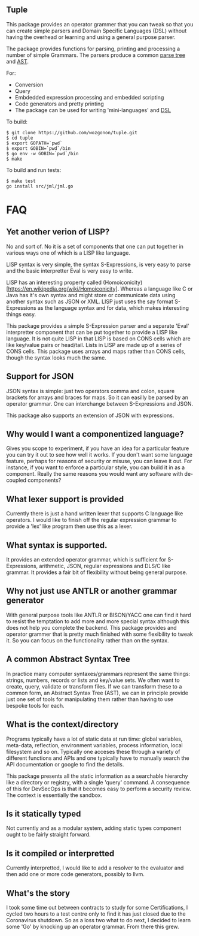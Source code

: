 ## Tuple

This package provides an operator grammer that you can tweak so that you can
create simple parsers and Domain Specific Languages (DSL) without having the overhead or learning and using a general purpose parser.

The package provides functions for parsing, printing and processing a number of simple Grammars.
The parsers produce a common [parse tree](https://en.wikipedia.org/wiki/Parse_tree)
and [AST](https://en.wikipedia.org/wiki/Abstract_syntax_tree).


For:
* Conversion
* Query
* Embdedded expression processing and embedded scripting
* Code generators and pretty printing
* The package can be used for writing 'mini-languages' and [DSL](https://en.wikipedia.org/wiki/Domain-specific_language)


To build:
```
$ git clone https://github.com/wozgonon/tuple.git
$ cd tuple
$ export GOPATH=`pwd` 
$ export GOBIN=`pwd`/bin
$ go env -w GOBIN=`pwd`/bin
$ make
```

To build and run tests:
```
$ make test
go install src/jml/jml.go
```


# FAQ


## Yet another verion of LISP?

No and sort of.   No it is a set of components that one can put together in various ways
one of which is a LISP like language.

LISP syntax is very simple, the syntax S-Expressions, is very easy to parse and the basic interpretter Eval is very easy to write.

LISP has an interesting property called (Homoiconicity)[https://en.wikipedia.org/wiki/Homoiconicity].
Whereas a language like C or Java has it's own syntax and might store or communicate data using another syntax such as JSON or XML.
LISP just uses the say format S-Expressions as the language syntax and for data, which makes interesting things easy.

This package provides a simple S-Expression parser and a separate 'Eval' interpretter component that can be put together
to provide a LISP like language.
It is not quite LISP in that LISP is based on CONS cells which are like key/value pairs or head/tail. Lists in LISP
are made up of a series of CONS cells.
This package uses arrays and maps rather than CONS cells, though the syntax looks much the same.

## Support for JSON

JSON syntax is simple: just two operators comma and colon, square brackets for arrays and braces for maps.
So it can easilly be parsed by an operator grammar.
One can interchange between S-Expressions and JSON.

This package also supports an extension of JSON with expressions.


## Why would I want a componentized language?

Gives you scope to experiment, if you have an idea for a particular feature you can try it out to see how well it works.
If you don't want some language feature, perhaps for reasons of security or misuse, you can leave it out.
For instance, if you want to enforce a particular style, you can build it in as a component.
Really the same reasons you would want any software with de-coupled components?


## What lexer support is provided

Currently there is just a hand written lexer that supports C language like operators.
I would like to finish off the regular expression grammar to provide a 'lex' like program
then use this as a lexer.


## What syntax is supported.

It provides an extended operator grammar, which is sufficient for S-Expressions, arithmetic, JSON, regular expressions
and DLS/C like grammar.   It provides a fair bit of flexibility without being general purpose.


## Why not just use ANTLR or another grammar generator

With general purpose tools like ANTLR or BISON/YACC one can find it hard to resist the temptation to add more and more special syntax
although this does not help you complete the backend.
This package provides and operator grammer that is pretty much finished with some flexibility to tweak it.
So you can focus on the functionality rather than on the syntax.

## A common Abstract Syntax Tree

In practice many computer syntaxes/grammars represent the same things: strings, numbers, records or lists and key/value sets.
We often want to create, query, validate or transform files.
If we can transform these to a common form, an Abstract Syntax Tree (AST),
we can in principle provide just one set of tools for manipulating them rather than having to use bespoke tools for each.

## What is the context/directory

Programs typically have a lot of static data at run time: global variables, meta-data, reflection, environment variables, process information, local filesystem and so on.
Typically one acceses these through a variety of different functions and APIs and one typically have to manually search the API documentation or google to find the details.

This package presents all the static information as a searchable hierarchy like a directory or registry, with a single 'query' command.
A consequence of this for DevSecOps is that it becomes easy to perform a security review.  The context is essentially the sandbox.


## Is it statically typed

Not currently and as a modular system, adding static types component ought to be fairly straight forward.


## Is it compiled or interpretted

Currently interpretted, I would like to add a resolver to the evaluator and then add one or more code generators, possibly to llvm.


## What's the story

I took some time out between contracts to study for some Certifications,
I cycled two hours to a test centre only to find it has just closed due to the Coronavirus shutdown.
So as a loss two what to do next, I decided to learn some 'Go' by knocking up an operator grammar.
From there this grew.
